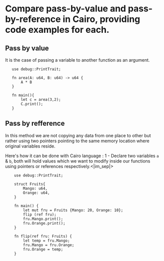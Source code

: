 # Compare pass-by-value and pass-by-reference in Cairo, providing code examples for each.

## Pass by value

It is the case of passing a variable to another function as an argument.

 ```
    use debug::PrintTrait;

    fn area(A: u64, B: u64) -> u64 {
        A * B
    }

    fn main(){
        let c = area(3,2);
        C.print();
    }
```

## Pass by refference

In this method we are not copying any data from one place to other but rather using two pointers pointing to the same memory location where original variables reside.

Here's how it can be done with Cairo language :
1 - Declare two variables `a` & `b`, both will hold values which we want
to modify inside our functions using pointers or references respectively.<|im_sep|>

````
    use debug::PrintTrait;

    struct Fruits{
        Mango: u64,
        Orange: u64, 
    }

    fn main() {
        let mut fru = Fruits {Mango: 20, Orange: 10};
        flip (ref fru);
        fru.Mango.print();
        fru.Orange.print();
    }

    fn flip(ref fru: Fruits) {
        let temp = fru.Mango;
        fru.Mango = fru.Orange;
        fru.Orange = temp;
    }

````




